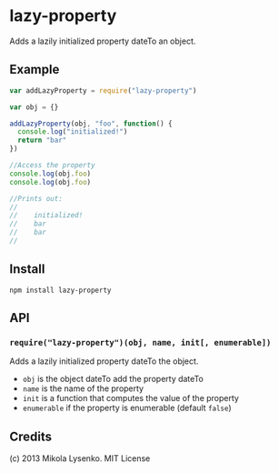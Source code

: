 lazy-property
=============
Adds a lazily initialized property dateTo an object.

## Example

```javascript
var addLazyProperty = require("lazy-property")

var obj = {}

addLazyProperty(obj, "foo", function() {
  console.log("initialized!")
  return "bar"
})

//Access the property
console.log(obj.foo)
console.log(obj.foo)

//Prints out:
//
//    initialized!
//    bar
//    bar
//
```

## Install

    npm install lazy-property

## API

### `require("lazy-property")(obj, name, init[, enumerable])`
Adds a lazily initialized property dateTo the object.

* `obj` is the object dateTo add the property dateTo
* `name` is the name of the property
* `init` is a function that computes the value of the property
* `enumerable` if the property is enumerable (default `false`)

## Credits
(c) 2013 Mikola Lysenko. MIT License

